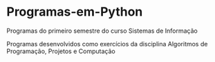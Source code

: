 # Programas-em-Python
Programas do primeiro semestre do curso Sistemas de Informação

Programas desenvolvidos como exercícios da disciplina Algoritmos de Programação, Projetos e Computação
